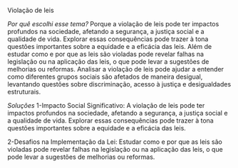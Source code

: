 Violação de leis
 
*Por quê escolhi esse tema?*
 Porque a violação de leis pode ter impactos profundos na sociedade, afetando a segurança, a justiça social e a qualidade de vida. Explorar essas consequências pode trazer à tona questões importantes sobre a equidade e a eficácia das leis. Além de estudar como e por que as leis são violadas pode revelar falhas na legislação ou na aplicação das leis, o que pode levar a sugestões de melhorias ou reformas. Analisar a violação de leis pode ajudar a entender como diferentes grupos sociais são afetados de maneira desigual, levantando questões sobre discriminação, acesso à justiça e desigualdades estruturais.

*Soluções*
 1-Impacto Social Significativo: A violação de leis pode ter impactos profundos na sociedade, afetando a segurança, a justiça social e a qualidade de vida. Explorar essas consequências pode trazer à tona questões importantes sobre a equidade e a eficácia das leis.

 2-Desafios na Implementação da Lei: Estudar como e por que as leis são violadas pode revelar falhas na legislação ou na aplicação das leis, o que pode levar a sugestões de melhorias ou reformas.
